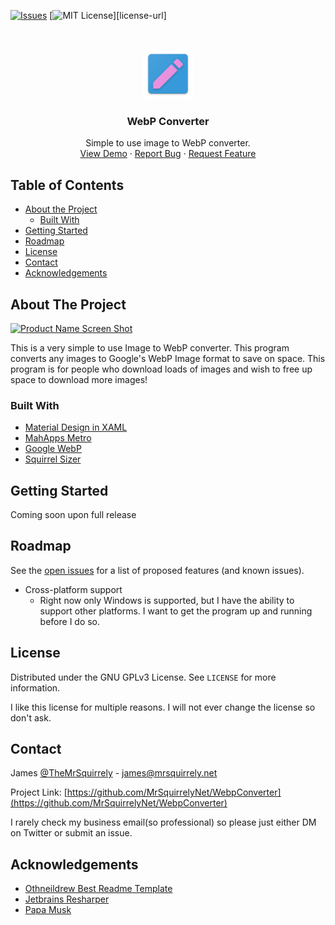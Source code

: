 <!-- PROJECT SHIELDS -->
<!--
*** I'm using markdown "reference style" links for readability.
*** Reference links are enclosed in brackets [ ] instead of parentheses ( ).
*** See the bottom of this document for the declaration of the reference variables
*** for contributors-url, forks-url, etc. This is an optional, concise syntax you may use.
*** https://www.markdownguide.org/basic-syntax/#reference-style-links
-->
[![Issues][issues-shield]][issues-url]
[![MIT License][license-shield]][license-url]

<!-- PROJECT LOGO -->
<br />
<p align="center">
  <a href="https://github.com/MrSquirrelyNet/WebpConverter">
    <img src="Converter.WebP.Windows/icon.png" alt="Logo" width="80" height="80">
  </a>

  <h3 align="center">WebP Converter</h3>

  <p align="center">
      Simple to use image to WebP converter.
    <br />
    <a href="https://github.com/MrSquirrelyNet/WebpConverter><strong>Explore the docs »</strong></a>
    <br />
    <br />
    <a href="https://github.com/MrSquirrelyNet/WebpConverter">View Demo</a>
    ·
    <a href="https://github.com/MrSquirrelyNet/WebpConverter/issues">Report Bug</a>
    ·
    <a href="https://github.com/MrSquirrelyNet/WebpConverter/issues">Request Feature</a>
  </p>

</p>



<!-- TABLE OF CONTENTS -->
## Table of Contents

* [About the Project](#about-the-project)
  * [Built With](#built-with)
* [Getting Started](#getting-started)
* [Roadmap](#roadmap)
* [License](#license)
* [Contact](#contact)
* [Acknowledgements](#acknowledgements)



<!-- ABOUT THE PROJECT -->

## About The Project

[![Product Name Screen Shot][product-screenshot]](https://example.com)

This is a very simple to use Image to WebP converter. This program converts any images to Google's WebP Image format to save on space. This program is for people who download loads of images and wish to free up space to download more images!


### Built With

* [Material Design in XAML](https://www.nuget.org/packages/MaterialDesignThemes/3.1.0-ci981)
* [MahApps Metro](https://www.nuget.org/packages/MahApps.Metro/2.0.0-alpha0660)
* [Google WebP](https://developers.google.com/speed/webp)
* [Squirrel Sizer](https://www.nuget.org/packages/SquirrelSizer/)



<!-- GETTING STARTED -->

## Getting Started

Coming soon upon full release

<!-- ROADMAP -->

## Roadmap

See the [open issues](https://github.com/MrSquirrelyNet/WebpConverter/issues) for a list of proposed features (and known issues).

- Cross-platform support
  - Right now only Windows is supported, but I have the ability to support other platforms. I want to get the program up and running before I do so.

<!-- LICENSE -->

## License

Distributed under the GNU GPLv3 License. See `LICENSE` for more information.

I like this license for multiple reasons. I will not ever change the license so don't ask.



<!-- CONTACT -->
## Contact

James [@TheMrSquirrely](https://twitter.com/TheMrSquirrely) - james@mrsquirrely.net

Project Link: [https://github.com/MrSquirrelyNet/WebpConverter](https://github.com/MrSquirrelyNet/WebpConverter)

I rarely check my business email(so professional) so please just either DM on Twitter or submit an issue.

<!-- ACKNOWLEDGEMENTS -->
## Acknowledgements

* [Othneildrew Best Readme Template](https://github.com/othneildrew/Best-README-Template)
* [Jetbrains Resharper](https://www.jetbrains.com/)
* [Papa Musk](https://twitter.com/elonmusk)





<!-- MARKDOWN LINKS & IMAGES -->
<!-- https://www.markdownguide.org/basic-syntax/#reference-style-links -->
[issues-shield]: https://img.shields.io/github/issues/MrSquirrelyNet/WebpConverter.svg?style=flat-square
[issues-url]: https://github.com/MrSquirrelyNet/WebpConverter/issues
[license-shield]: https://img.shields.io/github/license/MrSquirrelyNet/WebpConverter.svg?style=flat-square
[product-screenshot]: images/screenshot.png